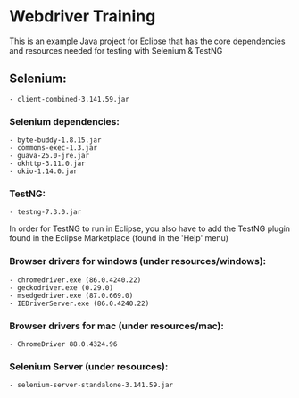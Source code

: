 # Webdriver Training

This is an example Java project for Eclipse that has the core dependencies and resources needed for testing with Selenium & TestNG

## Selenium:

	- client-combined-3.141.59.jar
	
### Selenium dependencies:

	- byte-buddy-1.8.15.jar
	- commons-exec-1.3.jar
	- guava-25.0-jre.jar
	- okhttp-3.11.0.jar
	- okio-1.14.0.jar

### TestNG:

	- testng-7.3.0.jar

In order for TestNG to run in Eclipse, you also have to add the TestNG plugin found in the Eclipse Marketplace
(found in the 'Help' menu)

### Browser drivers for windows (under resources/windows):

	- chromedriver.exe (86.0.4240.22)
	- geckodriver.exe (0.29.0)
	- msedgedriver.exe (87.0.669.0)
	- IEDriverServer.exe (86.0.4240.22)
	
### Browser drivers for mac (under resources/mac):

	- ChromeDriver 88.0.4324.96 
	
### Selenium Server (under resources):

	- selenium-server-standalone-3.141.59.jar
